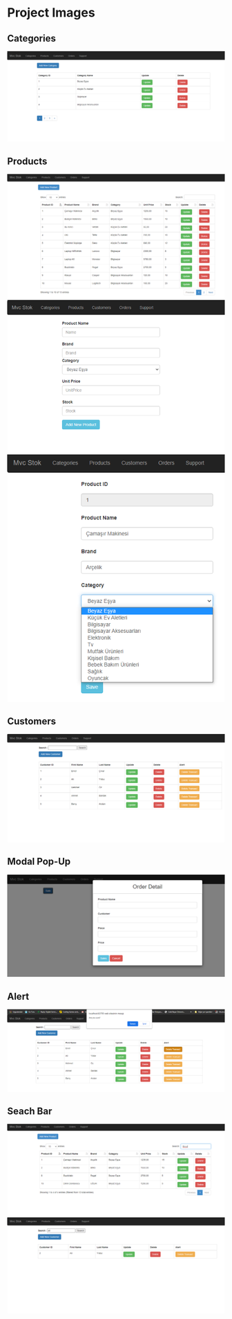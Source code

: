 # Project Images 
## Categories

<div>
<img src="Categories.png"  >
</div>

## Products

<div>
<img src="Products.png"  >
  <div>
</div>
<img src="Add%20New%20Product.png"  >
  <div>
</div>
<img src="Update%20Product.png"  >
</div>


## Customers

<div>
<img src="Customers.png"   >
</div>

## Modal Pop-Up

<div>
<img src="Modal%20Pop-Up.png" >
</div>

## Alert

<div>
<img src="Notification%20for%20Delete.png"  >
</div>

## Seach Bar

<div>
<img src="Products%20Search%20Bar.png"  >
<img src="Customer%20Search%20Bar%20.png"   >
</div>

